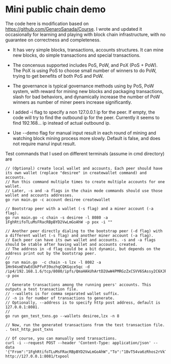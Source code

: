 # Mini public chain demo 

The code here is modification based on https://github.com/GenaroSanada/Course. I wrote and updated it occasionally for learning and playing with block chain infrastructure, with no guarantee on correctness and completeness.

*   It has very simple blocks, transactions, accounts structures. It can mine new blocks, do simple transactions and special transactions.

*   The concensus supported includes PoS, PoW, and PoX (PoS + PoW). The PoX is using PoS to choose small number of winners to do PoW, trying to get benefits of both PoS and PoW.

*   The governance is typical governance methods using by PoS, PoW system, with reward for mining new blocks and packaging transactions, slash for bad behaviors, and dynamically increase the number of PoW winners as number of miner peers increase significantly.

*   I added -i flag to specify a non 127.0.0.1 ip for the peer. If empty, the code will try to find the outbound ip for the peer. Currently it seems to find 192.168... ip instead of actual outbound ip.

*   Use --demo flag for manual input result in each round of mining and watching block mining process more slowly. Default is false, and does not require manul input result.

Test commands that I used on different terminals (assume in cmd directory) are

```
// (Optional) create local wallet and accounts. Each peer should have its own wallet (replace "desiree" in createwallet command) and accounts.
// Run this command multiple times to create multiple accounts for one wallet.
// Later, -s and -a flags in the chain mode commands should use those wallet and accounts addresses.
go run main.go -c account desiree createwallet

// Bootstrap peer with a wallet (-s flag) and a miner account (-a flag).
go run main.go -c chain -s desiree -l 8080 -a 1FghRtifoTLuMsFRacRBpBYD2VwLmGoAhW -p pox -i ""

// Another peer directly dialing to the bootstrap peer (-d flag) with a different wallet (-s flag) and another miner account (-a flag).
// Each peer can have its own wallet and accounts. -s and -a flags should be stable after having wallet and accounts created.
// The address in -d flag could be a bit dynamic, but depends on the address print out by the bootstrap peer.
//
go run main.go  -c chain -s lzx -l 8082 -a 1Hn94smEVwEd3kPfvF39ozhqCQKGqce5qc -d /ip4/192.168.1.6/tcp/8080/ipfs/QmaHAkUhArtD2UwW4PMRGzZxCSVV6SAssy2C6XJRjonUWR -p pox

// Generate transactions among the running peers' accounts. This outputs a test transaction file.
// --wallets is for comma separated wallet suffix.
// -n is for number of transactions to generate.
// Optionally, --address is to specify http post address, default is 127.0.0.1:8081.
//
go run gen_test_txns.go --wallets desiree,lzx -n 8

// Now, run the generated transactions from the test transaction file.
. test_http_post_txns

// Of course, you can manually send transactions.
curl -i --request POST --header 'Content-Type: application/json' --data '{"From":"1FghRtifoTLuMsFRacRBpBYD2VwLmGoAhW","To":"1BvT54va6zRhos2rVkT4DDSMexTCtT4q6J","Value":100,"Data":"message2"}' http://127.0.0.1:8081/txpool
```

